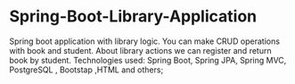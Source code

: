 # Spring-Boot-Library-Application
Spring boot application with library logic. You can make CRUD operations with book and student.
About library actions we can register and return book by student.
Technologies used: Spring Boot, Spring JPA, Spring MVC, PostgreSQL , Bootstap ,HTML and others;
